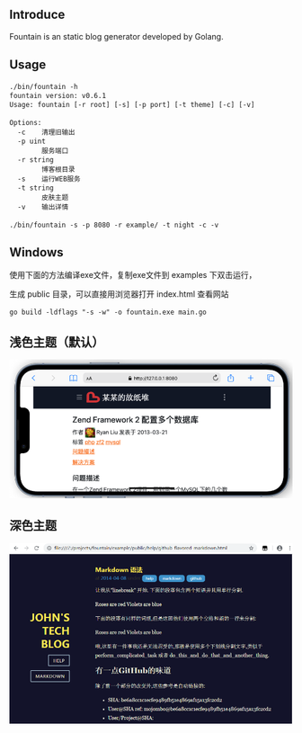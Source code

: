 ## Introduce

Fountain is an static blog generator developed by Golang.

## Usage

```
./bin/fountain -h
fountain version: v0.6.1
Usage: fountain [-r root] [-s] [-p port] [-t theme] [-c] [-v]

Options:
  -c	清理旧输出
  -p uint
    	服务端口
  -r string
    	博客根目录
  -s	运行WEB服务
  -t string
    	皮肤主题
  -v	输出详情

./bin/fountain -s -p 8080 -r example/ -t night -c -v
```

## Windows

使用下面的方法编译exe文件，复制exe文件到 examples 下双击运行，

生成 public 目录，可以直接用浏览器打开 index.html 查看网站

```
go build -ldflags "-s -w" -o fountain.exe main.go
```

## 浅色主题（默认）

![Light theme](./example/themes/default/screen.png)

## 深色主题

![Dark theme](./example/themes/night/screen.png)
